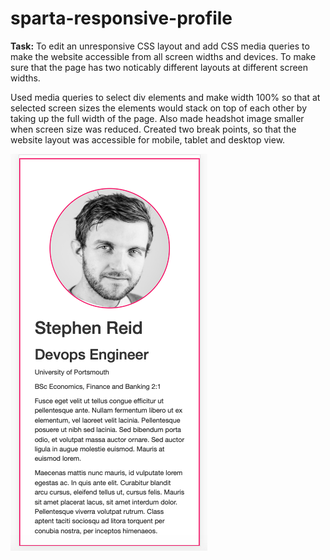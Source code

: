 # sparta-responsive-profile

**Task:** To edit an unresponsive CSS layout and add CSS media queries to make the website accessible from all screen widths and devices. To make sure that the page has two noticably different layouts at different screen widths.


Used media queries to select div elements and make width 100% so that at selected screen sizes the elements would stack on top of each other by taking up the full width of the page. Also made headshot image smaller when screen size was reduced. Created two break points, so that the website layout was accessible for mobile, tablet and desktop view.

![Homepage at mobile view](mobile-homepage.png)
